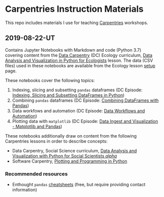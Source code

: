 # Carpentries Instruction Materials
This repo includes materials I use for teaching [Carpentries](https://carpentries.org) workshops. 

## 2019-08-22-UT
Contains Jupyter Notebooks with Markdown and code (Python 3.7) covering content from the [Data Carpentry](https://datacarpentry.org/lessons/) (DC) Ecology curriculum, [Data Analysis and Visualization in Python for Ecologists](https://datacarpentry.org/python-ecology-lesson/) lesson. The data (CSV files) used in these notebooks are available from the Ecology lesson [setup](https://datacarpentry.org/python-ecology-lesson/setup.html) page.

These notebooks cover the following topics:

1. Indexing, slicing and subsetting `pandas` dataframes (DC Episode: [Indexing, Slicing and Subsetting DataFrames in Python](https://datacarpentry.org/python-ecology-lesson/03-index-slice-subset/index.html ))
2. Combining `pandas` dataframes (DC Episode: [Combining DataFrames with Pandas](https://datacarpentry.org/python-ecology-lesson/05-merging-data/index.html))
3. Data workfows and automation (DC Episode: [Data Workflows and Automation](https://datacarpentry.org/python-ecology-lesson/06-loops-and-functions/index.html))
4. Plotting data with `matplotlib` (DC Episode: [Data Ingest and Visualization - Matplotlib and Pandas](https://datacarpentry.org/python-ecology-lesson/08-putting-it-all-together/index.html))

These notebooks additionally draw on content from the following Carpentries lessons in order to describe concepts:

- Data Carpentry, Social Science curriculum, [Data Analysis and Visualization with Python for Social Scientists *alpha*](https://datacarpentry.org/python-socialsci/)
- Software Carpentry, [Plotting and Programming in Python](http://swcarpentry.github.io/python-novice-gapminder/)

### Recommended resources
- Enthought `pandas` [cheatsheets](https://www.enthought.com/cheat-sheets-pandas-python-for-data-analysis/) (free, but require providing contact information)
